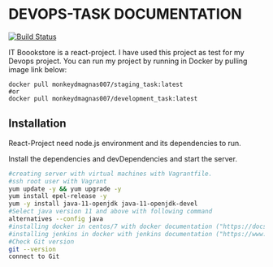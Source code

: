 # DEVOPS-TASK DOCUMENTATION
[![Build Status](https://travis-ci.org/joemccann/dillinger.svg?branch=master)](https://travis-ci.org/joemccann/dillinger)

IT Boookstore is a react-project. I have used this project as test for my Devops project.
You can run my project by running in Docker by pulling image link below:
```
docker pull monkeydmagnas007/staging_task:latest
#or
docker pull monkeydmagnas007/development_task:latest
```

## Installation

React-Project need node.js environment and its dependencies to run.

Install the dependencies and devDependencies and start the server.

```sh
#creating server with virtual machines with Vagrantfile.
#ssh root user with Vagrant
yum update -y && yum upgrade -y
yum install epel-release -y
yum -y install java-11-openjdk java-11-openjdk-devel
#Select java version 11 and above with following command
alternatives --config java
#installing docker in centos/7 with docker documentation ("https://docs.docker.com/engine/install/centos/")
#installing jenkins in docker with jenkins documentation ("https://www.jenkins.io/doc/book/installing/docker/")
#Check Git version
git --version
connect to Git
```
